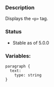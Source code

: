 ### Description
Displays the `<p>` tag. 

### Status
* Stable as of 5.0.0

### Variables:
~~~
paragraph {
  text:
    type: string
}
~~~
